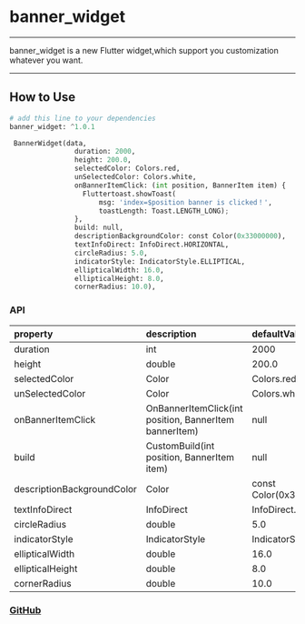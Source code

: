 # banner_widget
------
 banner_widget is a new Flutter widget,which support you customization whatever you want.


------

## How to Use
```python
# add this line to your dependencies
banner_widget: ^1.0.1
```


```python
 BannerWidget(data,
                duration: 2000,
                height: 200.0,
                selectedColor: Colors.red,
                unSelectedColor: Colors.white,
                onBannerItemClick: (int position, BannerItem item) {
                  Fluttertoast.showToast(
                      msg: 'index=$position banner is clicked！',
                      toastLength: Toast.LENGTH_LONG);
                },
                build: null,
                descriptionBackgroundColor: const Color(0x33000000),
                textInfoDirect: InfoDirect.HORIZONTAL,
                circleRadius: 5.0,
                indicatorStyle: IndicatorStyle.ELLIPTICAL,
                ellipticalWidth: 16.0,
                ellipticalHeight: 8.0,
                cornerRadius: 10.0),
```
### API

| property        | description    | defaultValue
| :--------   | :-----  |:--------
| duration     | int    | 2000
| height        | double | 200.0
| selectedColor        |Color | Colors.red |
| unSelectedColor        | Color | Colors.white |
| onBannerItemClick        | OnBannerItemClick(int position, BannerItem bannerItem)   | null
| build        | CustomBuild(int position, BannerItem item) | null
|descriptionBackgroundColor   | Color | const Color(0x33000000)
|textInfoDirect   | InfoDirect |  InfoDirect.HORIZONTAL
|circleRadius   | double | 5.0
|indicatorStyle   | IndicatorStyle | IndicatorStyle.ELLIPTICAL
|ellipticalWidth   | double | 16.0
|ellipticalHeight   | double | 8.0
|cornerRadius   | double | 10.0




###  [GitHub](https://github.com/manburenshenglu/banner_widget)